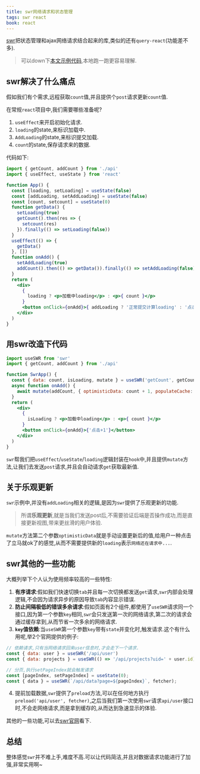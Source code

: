 ```yaml
---
title: swr网络请求和状态管理
tags: swr react
book: react
---
```


[swr](https://swr.vercel.app/)把状态管理和ajax网络请求结合起来的库,类似的还有`query-react`(功能差不多).

> 可以down下[本文示例代码](https://github.com/dogdogbrother/lean-code/tree/master/swr-demo),本地跑一跑更容易理解.

## swr解决了什么痛点

假如我们有个需求,远程获取`count`值,并且提供个`post`请求更新`count`值.

在常规`react`项目中,我们需要哪些准备呢?

1. `useEffect`来开启初始化请求.
2. `loading`的state,来标识加载中.
3. `AddLoading`的state,来标识提交加载.
4. `count`的state,保存请求来的数据.

代码如下:

```jsx
import { getCount, addCount } from './api'
import { useEffect, useState } from 'react'

function App() {
  const [loading, setLoading] = useState(false)
  const [addLoading, setAddLoading] = useState(false)
  const [count, setcount] = useState(0)
  function getData() {
    setLoading(true)
    getCount().then(res => {
      setcount(res)
    }).finally(() => setLoading(false))
  }
  useEffect(() => {
    getData()
  }, [])
  function onAdd() {
    setAddLoading(true)
    addCount().then(() => getData()).finally(() => setAddLoading(false))
  }
  return (
    <div>
      {
        loading ? <p>加载中loading</p> : <p>{ count }</p>
      }
      <button onClick={onAdd}>{ addLoading ? '正常提交计算loading' : '点击+1'}</button>
    </div>
  )
}
```

## 用swr改造下代码

```jsx
import useSWR from 'swr'
import { getCount, addCount } from './api'

function SwrApp() {
  const { data: count, isLoading, mutate } = useSWR('getCount', getCount)
  async function onAdd() {
    await mutate(addCount, { optimisticData: count + 1, populateCache: true })
  }
  return (
    <div>
      {
        isLoading ? <p>加载中loading</p> : <p>{ count }</p>
      }
      <button onClick={onAdd}>{'点击+1'}</button>
    </div>
  )
}
```

`swr`帮我们把`useEffect`/`useState`/`loading`逻辑封装在`hook`中,并且提供`mutate`方法,让我们去发送`post`请求,并且会自动请求`get`获取最新值.

## 关于乐观更新

`swr`示例中,并没有`addLoading`相关的逻辑,是因为`swr`提供了乐观更新的功能.

> 所谓**乐观更新**,就是当我们发送post后,不需要验证后端是否操作成功,而是直接更新视图,带来更丝滑的用户体验.


`mutate`方法第二个参数`optimisticData`就是手动设置更新后的值,给用户一种点击了立马就ok了的感觉,从而不需要提供新的`loading`表示`网络还在请求中...`.

## swr其他的一些功能

大概列举下个人认为使用频率较高的一些特性:
1. **有序请求**:假如我们快速切换`tab`并且每一次切换都发送`get`请求,`swr`内部会处理逻辑,不会因为请求异步的原因导致`tab`内容显示错误.
2. **防止间隔极低的错误多余请求**:假如页面有2个组件,都使用了`useSWR`请求同一个接口,因为第一个参数`key`相同,`swr`会只发送第一次的网络请求,第二次的请求会通过缓存拿到,从而节省一次多余的网络请求. 
3. **`key`值依赖**:当`useSWR`第一个参数`key`带有`state`并变化时,触发请求.这个有什么用呢,举2个官网提供的例子:

```jsx
// 依赖请求,只有当网络请求回来user信息时,才会走下一个请求.
const { data: user } = useSWR('/api/user')
const { data: projects } = useSWR(() => '/api/projects?uid=' + user.id)
```

```jsx
// 分页,执行setPageIndex就会触发请求
const [pageIndex, setPageIndex] = useState(0);
const { data } = useSWR(`/api/data?page=${pageIndex}`, fetcher);
```

4. 提前加载数据,`swr`提供了`preload`方法,可以在任何地方执行`preload('api/user', fetcher)`,之后当我们第一次使用`swr`请求`api/user`接口时,不会走网络请求,而是拿到缓存的,从而达到急速显示的体验.

其他的一些功能,可以去[swr官网](https://swr.vercel.app/)看下.

## 总结

整体感觉`swr`并不难上手,难度不高.可以让代码简洁,并且对数据请求功能进行了加强,非常实用啊~
